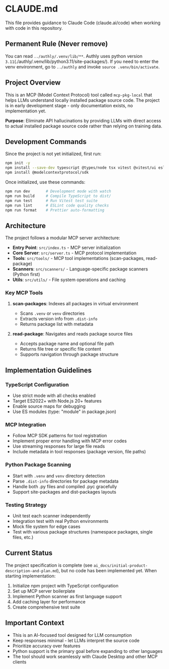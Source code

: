 # CLAUDE.md

This file provides guidance to Claude Code (claude.ai/code) when working with code in this repository.

## Permanent Rule (Never remove)

You can read `../authly/.venv/lib/**`. Authly uses python version `3.11`(./authly/.venv/lib/python3.11/site-packages/). If you need to enter the venv environment, go to `../authly` and invoke `source .venv/bin/activate`.

## Project Overview

This is an MCP (Model Context Protocol) tool called `mcp-pkg-local` that helps LLMs understand locally installed package source code. The project is in early development stage - only documentation exists, no implementation yet.

**Purpose**: Eliminate API hallucinations by providing LLMs with direct access to actual installed package source code rather than relying on training data.

## Development Commands

Since the project is not yet initialized, first run:
```bash
npm init -y
npm install --save-dev typescript @types/node tsx vitest @vitest/ui eslint prettier
npm install @modelcontextprotocol/sdk
```

Once initialized, use these commands:
```bash
npm run dev       # Development mode with watch
npm run build     # Compile TypeScript to dist/
npm run test      # Run Vitest test suite
npm run lint      # ESLint code quality checks
npm run format    # Prettier auto-formatting
```

## Architecture

The project follows a modular MCP server architecture:

- **Entry Point**: `src/index.ts` - MCP server initialization
- **Core Server**: `src/server.ts` - MCP protocol implementation
- **Tools**: `src/tools/` - MCP tool implementations (scan-packages, read-package)
- **Scanners**: `src/scanners/` - Language-specific package scanners (Python first)
- **Utils**: `src/utils/` - File system operations and caching

### Key MCP Tools

1. **scan-packages**: Indexes all packages in virtual environment
   - Scans `.venv` or `venv` directories
   - Extracts version info from `.dist-info`
   - Returns package list with metadata

2. **read-package**: Navigates and reads package source files
   - Accepts package name and optional file path
   - Returns file tree or specific file content
   - Supports navigation through package structure

## Implementation Guidelines

### TypeScript Configuration
- Use strict mode with all checks enabled
- Target ES2022+ with Node.js 20+ features
- Enable source maps for debugging
- Use ES modules (type: "module" in package.json)

### MCP Integration
- Follow MCP SDK patterns for tool registration
- Implement proper error handling with MCP error codes
- Use streaming responses for large file reads
- Include metadata in tool responses (package version, file paths)

### Python Package Scanning
- Start with `.venv` and `venv` directory detection
- Parse `.dist-info` directories for package metadata
- Handle both .py files and compiled .pyc gracefully
- Support site-packages and dist-packages layouts

### Testing Strategy
- Unit test each scanner independently
- Integration test with real Python environments
- Mock file system for edge cases
- Test with various package structures (namespace packages, single files, etc.)

## Current Status

The project specification is complete (see `ai_docs/initial-product-description-and-plan.md`), but no code has been implemented yet. When starting implementation:

1. Initialize npm project with TypeScript configuration
2. Set up MCP server boilerplate
3. Implement Python scanner as first language support
4. Add caching layer for performance
5. Create comprehensive test suite

## Important Context

- This is an AI-focused tool designed for LLM consumption
- Keep responses minimal - let LLMs interpret the source code
- Prioritize accuracy over features
- Python support is the primary goal before expanding to other languages
- The tool should work seamlessly with Claude Desktop and other MCP clients

